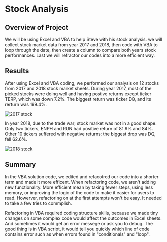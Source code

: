 # Stock Analysis

## Overview of Project
  
  We will be using Excel and VBA to help Steve with his stock analysis. we will collect stock market data from year 2017 and 2018, then code with VBA to loop through the date, then create a column to compare both years stock performances. Last we will refractor our codes into a more efficient way.
## Results
  
  After using Excel and VBA coding, we performed our analysis on 12 stocks from 2017 and 2018 stock market sheets. During year 2017, most of the picked stocks were doing well and having postive returns except ticker TERP, which was down 7.2%. The biggest return was ticker DQ, and its rerturn was 199.4%.
 
 ![2017 stock](https://user-images.githubusercontent.com/92561493/140664566-292ce0b8-1fd1-49e0-93c0-d72d729f6438.PNG)
  
  In year 2018, due to the trade war; stock market was not in a good shape. Only two tickers, ENPH and RUN had positive return of 81.9% and 84%. Other 10 tickers suffered with negative returns; the biggest drop was DQ, fell 62.6%. 

  ![2018 stock](https://user-images.githubusercontent.com/92561493/140664763-820dea50-4e30-4c24-b288-2b38436316d8.PNG)

## Summary

  In the VBA solution code, we edited and refacotred our code into a shorter term and made it more efficent. When refactoring code, we aren't adding new functionality. More efficient mean by taking fewer steps, using less memory, or improving the logic of the code to make it easier for users to read. Howerver, refactoring on at the first attempts won't be esay. It needed to take a few tries to commplish.


  Refactoring in VBA required coding structure skills, because we made tiny changes on some complex code would affect the outcomes in Excel sheets. And sometimes it would get an error messege or ask you to debug. The good thing is in VBA script, it would tell you quickly which line of code contains error such as when errors found in "conditionals" and "loop".
